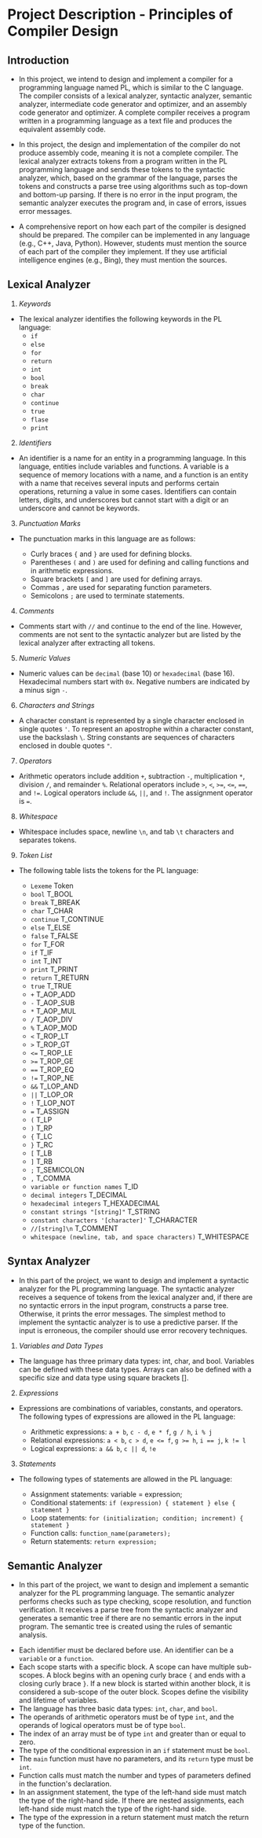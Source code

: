 # Project Description - Principles of Compiler Design
## Introduction
- In this project, we intend to design and implement a compiler for a programming language named PL, which is similar to the C language. The compiler consists of a lexical analyzer, syntactic analyzer, semantic analyzer, intermediate code generator and optimizer, and an assembly code generator and optimizer. A complete compiler receives a program written in a programming language as a text file and produces the equivalent assembly code.

- In this project, the design and implementation of the compiler do not produce assembly code, meaning it is not a complete compiler. The lexical analyzer extracts tokens from a program written in the PL programming language and sends these tokens to the syntactic analyzer, which, based on the grammar of the language, parses the tokens and constructs a parse tree using algorithms such as top-down and bottom-up parsing. If there is no error in the input program, the semantic analyzer executes the program and, in case of errors, issues error messages.

- A comprehensive report on how each part of the compiler is designed should be prepared. The compiler can be implemented in any language (e.g., C++, Java, Python). However, students must mention the source of each part of the compiler they implement. If they use artificial intelligence engines (e.g., Bing), they must mention the sources.

## Lexical Analyzer
1. *Keywords*
- The lexical analyzer identifies the following keywords in the PL language:
    * `if`
    * `else`
    * `for`
    * `return`
    * `int`
    * `bool`
    * `break`
    * `char`
    * `continue`
    * `true`
    * `flase`
    * `print`

2. *Identifiers*
- An identifier is a name for an entity in a programming language. In this language, entities include variables and functions. A variable is a sequence of memory locations with a name, and a function is an entity with a name that receives several inputs and performs certain operations, returning a value in some cases. Identifiers can contain letters, digits, and underscores but cannot start with a digit or an underscore and cannot be keywords.

3. *Punctuation Marks*
- The punctuation marks in this language are as follows:

    * Curly braces `{` and `}` are used for defining blocks.
    * Parentheses `(` and `)` are used for defining and calling functions and in arithmetic expressions.
    * Square brackets `[` and `]` are used for defining arrays.
    * Commas `,` are used for separating function parameters.
    * Semicolons `;` are used to terminate statements.

4. *Comments*
- Comments start with `//` and continue to the end of the line. However, comments are not sent to the syntactic analyzer but are listed by the lexical analyzer after extracting all tokens.

5. *Numeric Values*
- Numeric values can be `decimal` (base 10) or `hexadecimal` (base 16). Hexadecimal numbers start with `0x`. Negative numbers are indicated by a minus sign `-`.

6. *Characters and Strings*
- A character constant is represented by a single character enclosed in single quotes `'`. To represent an apostrophe within a character constant, use the backslash `\`. String constants are sequences of characters enclosed in double quotes `"`.

7. *Operators*
- Arithmetic operators include addition `+`, subtraction `-`, multiplication `*`, division `/`, and remainder `%`. Relational operators include `>`, `<`, `>=`, `<=`, `==`, and `!=`. Logical operators include `&&`, `||`, and `!`. The assignment operator is `=`.

8. *Whitespace*
- Whitespace includes space, newline `\n`, and tab `\t` characters and separates tokens.

9. *Token List*
- The following table lists the tokens for the PL language:

    * `Lexeme`         Token
    * `bool`           T_BOOL
    * `break`          T_BREAK
    * `char`           T_CHAR
    * `continue`       T_CONTINUE
    * `else`           T_ELSE
    * `false`          T_FALSE
    * `for`            T_FOR
    * `if`             T_IF
    * `int`            T_INT
    * `print`          T_PRINT
    * `return`         T_RETURN
    * `true`           T_TRUE
    * `+`              T_AOP_ADD
    * `-`              T_AOP_SUB
    * `*`              T_AOP_MUL
    * `/`              T_AOP_DIV
    * `%`              T_AOP_MOD
    * `<`              T_ROP_LT
    * `>`              T_ROP_GT
    * `<=`             T_ROP_LE
    * `>=`             T_ROP_GE
    * `==`             T_ROP_EQ
    * `!=`             T_ROP_NE
    * `&&`            T_LOP_AND
    * `||`             T_LOP_OR
    * `!`              T_LOP_NOT
    * `=`              T_ASSIGN
    * `(`              T_LP
    * `)`              T_RP
    * `{`              T_LC
    * `}`              T_RC
    * `[`              T_LB
    * `]`              T_RB
    * `;`              T_SEMICOLON
    * `,`              T_COMMA
    * `variable or function names` T_ID
    * `decimal integers` T_DECIMAL
    * `hexadecimal integers` T_HEXADECIMAL
    * `constant strings "[string]"` T_STRING
    * `constant characters '[character]'` T_CHARACTER
    * `//[string]\n` T_COMMENT
    * `whitespace (newline, tab, and space characters)` T_WHITESPACE


## Syntax Analyzer
- In this part of the project, we want to design and implement a syntactic analyzer for the PL programming language. The syntactic analyzer receives a sequence of tokens from the lexical analyzer and, if there are no syntactic errors in the input program, constructs a parse tree. Otherwise, it prints the error messages. The simplest method to implement the syntactic analyzer is to use a predictive parser. If the input is erroneous, the compiler should use error recovery techniques.

1. *Variables and Data Types*
- The language has three primary data types: int, char, and bool. Variables can be defined with these data types. Arrays can also be defined with a specific size and data type using square brackets [].

2. *Expressions*
- Expressions are combinations of variables, constants, and operators. The following types of expressions are allowed in the PL language:

    * Arithmetic expressions: `a + b`, `c - d`, `e * f`, `g / h`, `i % j`
    * Relational expressions: `a < b`, `c > d`, `e <= f`, `g >= h`, `i == j`, `k != l`
    * Logical expressions: `a && b`, `c || d`, `!e`

3. *Statements*
- The following types of statements are allowed in the PL language:

    * Assignment statements: variable = expression;
    * Conditional statements: ```if (expression) { statement } else { statement }```
    * Loop statements: ```for (initialization; condition; increment) { statement }```
    * Function calls: ```function_name(parameters);```
    * Return statements: ```return expression;```

## Semantic Analyzer

- In this part of the project, we want to design and implement a semantic analyzer for the PL programming language. The semantic analyzer performs checks such as type checking, scope resolution, and function verification. It receives a parse tree from the syntactic analyzer and generates a semantic tree if there are no semantic errors in the input program. The semantic tree is created using the rules of semantic analysis.

* Each identifier must be declared before use. An identifier can be a `variable` or a `function`.
* Each scope starts with a specific block. A scope can have multiple sub-scopes. A block begins with an opening curly brace `{` and ends with a closing curly brace `}`. If a new block is started within another block, it is considered a sub-scope of the outer block. Scopes define the visibility and lifetime of variables.
* The language has three basic data types: `int`, `char`, and `bool`.
* The operands of arithmetic operators must be of type `int`, and the operands of logical operators must be of type `bool`.
* The index of an array must be of type `int` and greater than or equal to zero.
* The type of the conditional expression in an `if` statement must be `bool`.
* The `main` function must have no parameters, and its `return` type must be `int`.
* Function calls must match the number and types of parameters defined in the function's declaration.
* In an assignment statement, the type of the left-hand side must match the type of the right-hand side. If there are nested assignments, each left-hand side must match the type of the right-hand side.
* The type of the expression in a return statement must match the return type of the function.
